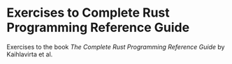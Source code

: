 # Exercises to Complete Rust Programming Reference Guide

Exercises to the book _The Complete Rust Programming Reference Guide_ by Kaihlavirta et al.
